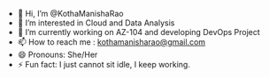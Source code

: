 - 👋 Hi, I’m @KothaManishaRao
- 👀 I’m interested in Cloud and Data Analysis
- 🌱 I’m currently working on AZ-104 and developing DevOps Project
- 📫 How to reach me : kothamanisharao@gmail.com
- 😄 Pronouns: She/Her
- ⚡ Fun fact: I just cannot sit idle, I keep working.

<!---
KothaManishaRao/KothaManishaRao is a ✨ special ✨ repository because its `README.md` (this file) appears on your GitHub profile.
You can click the Preview link to take a look at your changes.
--->
